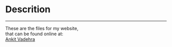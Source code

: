 # Descrition
<hr>
<p>These are the files for my website,<br>that can be found online at:<br>
<a href="http://ankitvad.github.io/" span="Click">Ankit Vadehra</a>
</p>
